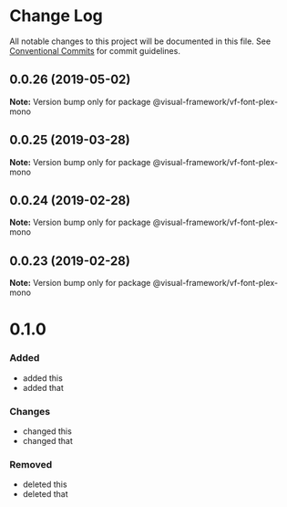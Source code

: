 # Change Log

All notable changes to this project will be documented in this file.
See [Conventional Commits](https://conventionalcommits.org) for commit guidelines.

## 0.0.26 (2019-05-02)

**Note:** Version bump only for package @visual-framework/vf-font-plex-mono





## 0.0.25 (2019-03-28)

**Note:** Version bump only for package @visual-framework/vf-font-plex-mono





## 0.0.24 (2019-02-28)

**Note:** Version bump only for package @visual-framework/vf-font-plex-mono





## 0.0.23 (2019-02-28)

**Note:** Version bump only for package @visual-framework/vf-font-plex-mono





# 0.1.0

### Added
- added this
- added that

### Changes

- changed this
- changed that

### Removed

- deleted this
- deleted that
